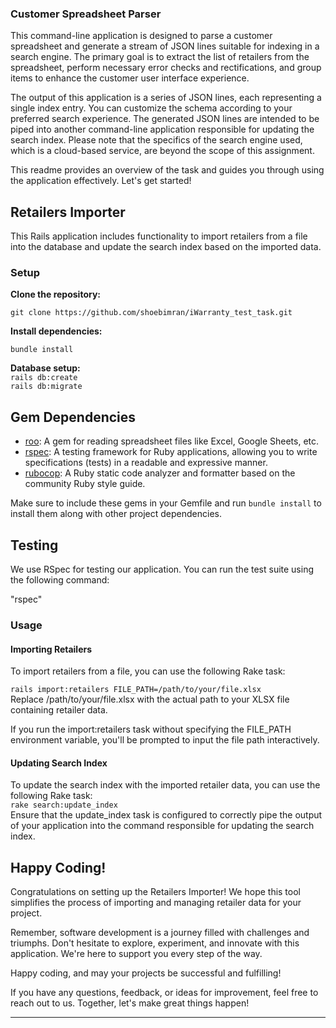 
### Customer Spreadsheet Parser 
This command-line application is designed to parse a customer spreadsheet and generate a stream of JSON lines suitable for indexing in a search engine. The primary goal is to extract the list of retailers from the spreadsheet, perform necessary error checks and rectifications, and group items to enhance the customer user interface experience.

The output of this application is a series of JSON lines, each representing a single index entry. You can customize the schema according to your preferred search experience. The generated JSON lines are intended to be piped into another command-line application responsible for updating the search index. Please note that the specifics of the search engine used, which is a cloud-based service, are beyond the scope of this assignment.

This readme provides an overview of the task and guides you through using the application effectively. Let's get started!


## Retailers Importer
This Rails application includes functionality to import retailers from a file into the database and update the search index based on the imported data.

### Setup
**Clone the repository:**  

`git clone https://github.com/shoebimran/iWarranty_test_task.git`  

**Install dependencies:**    

`bundle install`  

**Database setup:**  
`rails db:create`  
`rails db:migrate`


## Gem Dependencies

- [roo](https://github.com/roo-rb/roo): A gem for reading spreadsheet files like Excel, Google Sheets, etc.
- [rspec](https://rspec.info/): A testing framework for Ruby applications, allowing you to write specifications (tests) in a readable and expressive manner.
- [rubocop](https://rubocop.org/): A Ruby static code analyzer and formatter based on the community Ruby style guide.

Make sure to include these gems in your Gemfile and run `bundle install` to install them along with other project dependencies.

## Testing

We use RSpec for testing our application. You can run the test suite using the following command:

"rspec"

### Usage
#### Importing Retailers
To import retailers from a file, you can use the following Rake task:  

`rails import:retailers FILE_PATH=/path/to/your/file.xlsx`  
Replace /path/to/your/file.xlsx with the actual path to your XLSX file containing retailer data.

If you run the import:retailers task without specifying the FILE_PATH environment variable, you'll be prompted to input the file path interactively.

#### Updating Search Index
To update the search index with the imported retailer data, you can use the following Rake task:  
`rake search:update_index`    
Ensure that the update_index task is configured to correctly pipe the output of your application into the command responsible for updating the search index.  


## Happy Coding! 

Congratulations on setting up the Retailers Importer! We hope this tool simplifies the process of importing and managing retailer data for your project.

Remember, software development is a journey filled with challenges and triumphs. Don't hesitate to explore, experiment, and innovate with this application. We're here to support you every step of the way.

Happy coding, and may your projects be successful and fulfilling!

If you have any questions, feedback, or ideas for improvement, feel free to reach out to us. Together, let's make great things happen!

---


